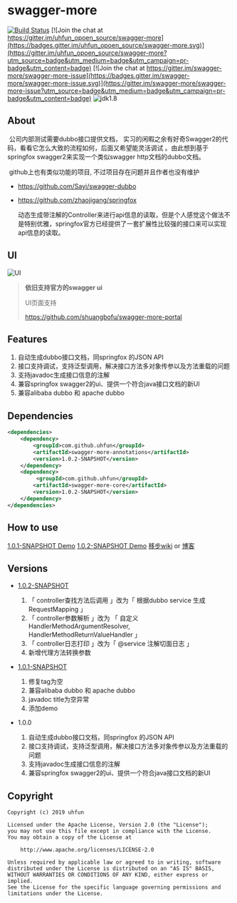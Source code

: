 # swagger-more
[![Build Status](https://travis-ci.org/uhfun/swagger-more.svg?branch=master)](https://travis-ci.org/uhfun/swagger-more) [![Join the chat at https://gitter.im/uhfun_opoen_source/swagger-more](https://badges.gitter.im/uhfun_opoen_source/swagger-more.svg)](https://gitter.im/uhfun_opoen_source/swagger-more?utm_source=badge&utm_medium=badge&utm_campaign=pr-badge&utm_content=badge) [![Join the chat at https://gitter.im/swagger-more/swagger-more-issue](https://badges.gitter.im/swagger-more/swagger-more-issue.svg)](https://gitter.im/swagger-more/swagger-more-issue?utm_source=badge&utm_medium=badge&utm_campaign=pr-badge&utm_content=badge) ![jdk1.8](https://img.shields.io/badge/jdk-1.8-blue.svg) 

## About

​		公司内部测试需要dubbo接口提供文档， 实习的闲暇之余有好奇Swagger2的代码，看看它怎么大致的流程如何，后面又希望能灵活调试 。由此想到基于springfox swagger2来实现一个类似swagger http文档的dubbo文档。  

​        github上也有类似功能的项目, 不过项目存在问题并且作者也没有维护

* https://github.com/Sayi/swagger-dubbo

* https://github.com/zhaojigang/springfox

  动态生成带注解的Controller来进行api信息的读取，但是个人感觉这个做法不是特别优雅，springfox官方已经提供了一套扩展性比较强的接口来可以实现api信息的读取。



## UI

![UI](https://raw.githubusercontent.com/uhfun/swagger-more/master/ui.png)

> **依旧支持官方的swagger ui**
>
> UI页面支持
>
>  https://github.com/shuangbofu/swagger-more-portal

## Features

1. 自动生成dubbo接口文档，同springfox 的JSON API
2. 接口支持调试，支持泛型调用，解决接口方法多对象传参以及方法重载的问题
3. 支持javadoc生成接口信息的注解
4. 兼容springfox swagger2的ui、提供一个符合java接口文档的新UI
5. 兼容alibaba dubbo 和 apache dubbo


## Dependencies

```xml
<dependencies>
    <dependency>
        <groupId>com.github.uhfun</groupId>
        <artifactId>swagger-more-annotations</artifactId>
        <version>1.0.2-SNAPSHOT</version>
    </dependency>
    <dependency>
         <groupId>com.github.uhfun</groupId>
        <artifactId>swagger-more-core</artifactId>
        <version>1.0.2-SNAPSHOT</version>
    </dependency>
</dependencies>
```


## How to use

[1.0.1-SNAPSHOT Demo](https://github.com/uhfun/swagger-more/tree/1.0.1-SNAPSHOT/swagger-more-dubbo-demo)
[1.0.2-SNAPSHOT Demo](https://github.com/uhfun/swagger-more/tree/1.0.2-SNAPSHOT/swagger-more-dubbo-demo)
[移步wiki](https://github.com/uhfun/swagger-more/wiki/How-to-use)
or [博客](https://uhfun.cn/tech/2020/01/15/Swagger-more如何使用.html)

## Versions

- [1.0.2-SNAPSHOT](https://github.com/uhfun/swagger-more/tree/1.0.2-SNAPSHOT)
    1. 「 controller查找方法后调用 」改为「 根据dubbo service 生成 RequestMapping 」    
    2. 「 controller参数解析 」改为 「 自定义HandlerMethodArgumentResolver, HandlerMethodReturnValueHandler 」    
    3. 「 controller日志打印 」改为「 @service 注解切面日志 」    
    4.  新增代理方法转换参数    

- [1.0.1-SNAPSHOT](https://github.com/uhfun/swagger-more/tree/1.0.1-SNAPSHOT)
    1. 修复tag为空
    2. 兼容alibaba dubbo 和 apache dubbo
    3. javadoc title为空异常
    4. 添加demo

- 1.0.0
    1. 自动生成dubbo接口文档，同springfox 的JSON API
    2. 接口支持调试，支持泛型调用，解决接口方法多对象传参以及方法重载的问题
    3. 支持javadoc生成接口信息的注解
    4. 兼容springfox swagger2的ui、提供一个符合java接口文档的新UI


## Copyright

```
Copyright (c) 2019 uhfun

Licensed under the Apache License, Version 2.0 (the "License");
you may not use this file except in compliance with the License.
You may obtain a copy of the License at

    http://www.apache.org/licenses/LICENSE-2.0

Unless required by applicable law or agreed to in writing, software
distributed under the License is distributed on an "AS IS" BASIS,
WITHOUT WARRANTIES OR CONDITIONS OF ANY KIND, either express or implied.
See the License for the specific language governing permissions and
limitations under the License.
```
